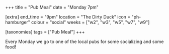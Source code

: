 +++
title = "Pub Meal"
date = "Monday 7pm"

[extra]
end_time = "9pm"
location = "The Dirty Duck"
icon = "ph-hamburger"
colour = "social"
weeks = ["w2", "w3", "w5", "w7", "w9"]

[taxonomies]
tags = ["Pub Meal"]
+++

Every Monday we go to one of the local pubs for some socializing and some food!
